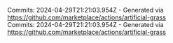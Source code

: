 Commits: 2024-04-29T21:21:03.954Z - Generated via https://github.com/marketplace/actions/artificial-grass
<br>
Commits: 2024-04-29T21:21:03.954Z - Generated via https://github.com/marketplace/actions/artificial-grass
<br>
